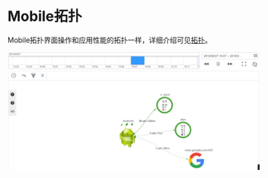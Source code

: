 # Mobile拓扑<a name="ZH-CN_TOPIC_0129033180"></a>

Mobile拓扑界面操作和应用性能的拓扑一样，详细介绍可见[拓扑](https://support.huaweicloud.com/usermanual-aom/aom_02_0061.html)。

![](figures/Mobile拓扑.png)

